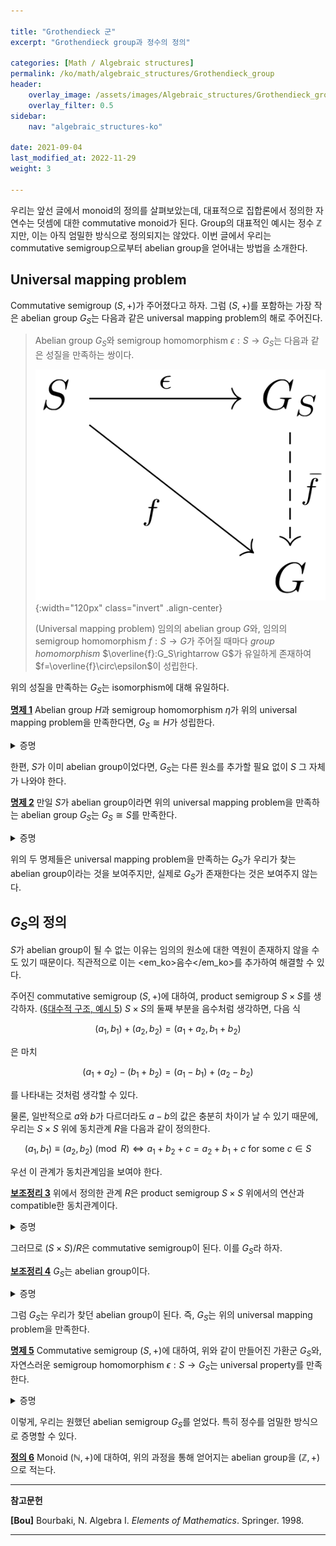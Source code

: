 ```yaml
---

title: "Grothendieck 군"
excerpt: "Grothendieck group과 정수의 정의"

categories: [Math / Algebraic structures]
permalink: /ko/math/algebraic_structures/Grothendieck_group
header:
    overlay_image: /assets/images/Algebraic_structures/Grothendieck_group.png
    overlay_filter: 0.5
sidebar: 
    nav: "algebraic_structures-ko"

date: 2021-09-04
last_modified_at: 2022-11-29
weight: 3

---
```


우리는 앞선 글에서 monoid의 정의를 살펴보았는데, 대표적으로 집합론에서 정의한 자연수는 덧셈에 대한 commutative monoid가 된다. Group의 대표적인 예시는 정수 $\mathbb{Z}$지만, 이는 아직 엄밀한 방식으로 정의되지는 않았다. 이번 글에서 우리는 commutative semigroup으로부터 abelian group을 얻어내는 방법을 소개한다. 

## Universal mapping problem

Commutative semigroup $(S,+)$가 주어졌다고 하자. 그럼 $(S,+)$를 포함하는 가장 작은 abelian group $G_S$는 다음과 같은 universal mapping problem의 해로 주어진다.

> Abelian group $G_S$와 semigroup homomorphism $\epsilon:S\rightarrow G_S$는 다음과 같은 성질을 만족하는 쌍이다.  
>
>![universal_property](/assets/images/Groups/Grothendieck_group-1.png){:width="120px"  class="invert" .align-center}
>     
>(Universal mapping problem) 임의의 abelian group $G$와, 임의의 semigroup homomorphism $f:S\rightarrow G$가 주어질 때마다 *group homomorphism* $\overline{f}:G_S\rightarrow G$가 유일하게 존재하여 $f=\overline{f}\circ\epsilon$이 성립한다.

위의 성질을 만족하는 $G_S$는 isomorphism에 대해 유일하다.

<div class="proposition" markdown="1">

<ins id="pp1">**명제 1**</ins> Abelian group $H$과 semigroup homomorphism $\eta$가 위의 universal mapping problem을 만족한다면, $G_S\cong H$가 성립한다.

</div>
<details class="proof" markdown="1">
<summary>증명</summary>

우선 다음 diagram을 살펴보자.

![uniqueness_1](/assets/images/Groups/Grothendieck_group-2.png){:width="160px"  class="invert" .align-center}

그럼 universal property에서, $\eta= \overline{\eta}\circ\epsilon$이도록 하는 $\overline{\eta}: G_S\rightarrow H$가 존재한다. 한편, 다시 다음의 diagram에서

![uniqueness_2](/assets/images/Groups/Grothendieck_group-3.png){:width="160px"  class="invert" .align-center}

$H$에 대한 universal property를 사용하면 $\epsilon=\overline{\epsilon}\circ\eta$이도록 하는 $\overline{\epsilon}:H\rightarrow G_S$가 존재한다. 그럼

$$\overline{\eta}\circ\overline{\epsilon}\circ\eta=\overline{\eta}\circ \epsilon=\eta=\operatorname{id}_{H}\circ \eta $$

이고, 다시 universal property에 의하여 $f\circ \eta=\eta$를 만족하는 $f$는 유일하므로 $f=\operatorname{id}_H=\overline{\eta}\circ \overline{\epsilon}$이 성립한다. 혹은, diagram의 언어로는, 다음 diagram을 commute하게 만드는 $H\rightarrow H$는 유일하므로 $\operatorname{id}_H=\overline{\eta}\circ \overline{\epsilon}$여야 한다.

![uniqueness_3](/assets/images/Groups/Grothendieck_group-4.png){:width="180px"  class="invert" .align-center}

비슷하게 $\operatorname{id}\_{G_S}=\overline{\epsilon}\circ \overline{\eta}$가 성립한다는 것도 보일 수 있고, 따라서 $G_S\cong H$가 성립한다.
</details>

한편, $S$가 이미 abelian group이었다면, $G_S$는 다른 원소를 추가할 필요 없이 $S$ 그 자체가 나와야 한다.

<div class="proposition" markdown="1">

<ins id="pp2">**명제 2**</ins> 만일 $S$가 abelian group이라면 위의 universal mapping problem을 만족하는 abelian group $G_S$는 $G_S\cong S$를 만족한다.

</div>
<details class="proof" markdown="1">
<summary>증명</summary>

$S$와 $\operatorname{id}_S$가 자명하게 universal property를 만족하므로, 앞선 [명제 1](#pp1)에 의하여 universal property를 만족하는 임의의 abelian group은 $S$와 동형이어야 한다.

</details>

위의 두 명제들은 universal mapping problem을 만족하는 $G_S$가 우리가 찾는 abelian group이라는 것을 보여주지만, 실제로 $G_S$가 존재한다는 것은 보여주지 않는다. 

## $G_S$의 정의

$S$가 abelian group이 될 수 없는 이유는 임의의 원소에 대한 역원이 존재하지 않을 수도 있기 때문이다. 직관적으로 이는 <em_ko>음수</em_ko>를 추가하여 해결할 수 있다.

주어진 commutative semigroup $(S,+)$에 대하여, product semigroup $S\times S$를 생각하자. ([§대수적 구조, 예시 5](/ko/math/groups/algebraic_structure#ex5)) $S\times S$의 둘째 부분을 음수처럼 생각하면, 다음 식

$$(a_1, b_1)+(a_2, b_2)=(a_1+a_2, b_1+b_2)$$

은 마치

$$(a_1+a_2)-(b_1+b_2)=(a_1-b_1)+(a_2-b_2)$$

를 나타내는 것처럼 생각할 수 있다. 

물론, 일반적으로 $a$와 $b$가 다르더라도 $a-b$의 값은 충분히 차이가 날 수 있기 때문에, 우리는 $S\times S$ 위에 동치관계 $R$을 다음과 같이 정의한다.

$$(a_1, b_1)\equiv (a_2, b_2)\pmod{R}\iff a_1+b_2+c=a_2+b_1+c\text{ for some $c\in S$}$$

우선 이 관계가 동치관계임을 보여야 한다.

<div class="proposition" markdown="1">

<ins id="lem3">**보조정리 3**</ins> 위에서 정의한 관계 $R$은 product semigroup $S\times S$ 위에서의 연산과 compatible한 동치관계이다.

</div>
<details class="proof" markdown="1">
<summary>증명</summary>

우선, $R$이 동치관계임을 보이자. 임의의 $(a,b)\in S\times S$에 대하여, 

$$a+b+c=a+b+c$$

가 임의의 $c\in S$에 대해 성립하므로, $(a,b)\equiv(a,b)$이다. $(a_1,b_1)\equiv (a_2,b_2)$라 하자. 즉, 어떠한 $c\in S$에 대하여

$$a_1+b_2+c=a_2+b_1+c$$

가 성립한다. 그런데 이는 정확히 $(a_2,b_2)\equiv (a_1,b_1)$의 조건이므로, $R$은 symmetric하다. 마지막으로, $(a_1,b_1)\equiv(a_2,b_2)$이고 $(a_2,b_2)\equiv (a_3,b_3)$이라 하자. 그럼 어떤 $c$, $c'$에 대하여

$$a_1+b_2+c=a_2+b_1+c,\qquad a_2+b_3+c'=a_3+b_2+c'$$

가 성립한다. 이제 두 식을 더하면, 

$$a_1+b_3+(a_2+b_2+c+c')=a_3+b_1+(a_2+b_2+c+c')$$

이므로 $(a_1,b_1)\equiv(a_3,b_3)$이 성립한다. 즉, $R$은 동치관계가 된다.

이제 $R$이 $S\times S$의 연산과 compatible하다는 것을 보여야 한다. 이를 위해, $(a_1, b_1)\equiv(a_1',b_1')$이고 $(a_2, b_2)\equiv (a_2',b_2')$라 하자. 우리는 $(a_1+a_2, b_1+b_2)\equiv(a_1'+a_2', b_1'+b_2')$임을 보여야 한다. 주어진 조건으로부터, 적당한 $c_1$, $c_2$가 존재하여

$$a_1+b_1'+c_1=a_1'+b_1+c_1,\qquad a_2+b_2'+c_2=a_2'+b_2+c_2$$

가 성립한다. 이제, 두 식을 더하면
$$(a_1+a_2)+(b_1'+b_2')+(c_1+c_2)=(a_1'+a_2')+(b_1+b_2)+(c_1+c_2)$$

이 성립하므로, 정의에 의해 $(a_1+a_2, b_1+b_2)\equiv(a_1'+a_2', b_1'+b_2')\pmod{R}$이 성립하고, 따라서 $R$은 $S\times S$의 연산과 compatible하다. 

</details>

그러므로 $(S\times S)/R$은 commutative semigroup이 된다. 이를 $G_S$라 하자. 

<div class="proposition" markdown="1">

<ins id="lem4">**보조정리 4**</ins> $G_S$는 abelian group이다.

</div>
<details class="proof" markdown="1">
<summary>증명</summary>

$G_S$가 항등원과 역원을 가짐을 보이면 된다. 우리는 $(a,b)$를 $a-b$처럼 생각하고 있으므로, 항등원은 $(a,a)$, $(a,b)$의 역원은 $-(a-b)=b-a$, 즉 $(b,a)$가 될 것이다. 이를 증명하자.

우선, 임의의 $c\in S$에 대하여, $[(c,c)]$가 항등원이 됨을 보인다. 임의의 $[(a,b)]\in G_S$에 대하여,

$$[(a,b)]+[(c,c)]=[(a+c, b+c)]$$

가 성립한다. 그런데

$$(a+c)+b+d=(b+c)+a+d$$

가 임의의 $d\in S$에 대해 성립하므로, $(a+c, b+c)\equiv (a,b)$이고 따라서 $[(a+c, b+c)]=[(a,b)]$가 성립한다. 교환법칙에 의하여 $[(c,c)]+[(a,b)]=[(a,b)]$도 당연하게 성립하므로, $[(c,c)]$는 $G_S$의 항등원이 된다. 

한편, 임의의 $[(a,b)]\in G_S$에 대하여

$$[(a,b)]+[(b+a)]=[(a+b,a+b)]$$

이므로, 앞선 논증에 의해 $[(a,b)]+[(b,a)]$는 $G_S$의 항등원이 되고, $[(a,b)]+[(b,a)]$도 마찬가지다. 따라서 $G_S$의 임의의 원소의 역원이 존재하므로, $G_S$는 group의 구조를 가진다. 

</details>

그럼 $G_S$는 우리가 찾던 abelian group이 된다. 즉, $G_S$는 위의 universal mapping problem을 만족한다.

<div class="proposition" markdown="1">

<ins id="pp5">**명제 5**</ins> Commutative semigroup $(S, +)$에 대하여, 위와 같이 만들어진 가환군 $G_S$와, 자연스러운 semigroup homomorphism $\epsilon:S\rightarrow G_S$는 universal property를 만족한다.

</div>
<details class="proof" markdown="1">
<summary>증명</summary>

우선 $S$에서 $G_S$로의 *자연스러운 semigroup homomorphism*이 무엇인지부터 생각해보자. 우리는 $G_S$에서 $(a,b)$를 $a-b$로 취급하고 있으므로, $a$가 $G_S$에서는 $(a+b)-b$, 즉 $[(a+b, b)]$인 것을 알 수 있다. 따라서 $\epsilon$을 $a\mapsto[(a+a, a)]$으로 정의하자. 물론 아무 $b$나 택해서 $a\mapsto[(a+b,b)]$으로 정의해도 같은 값이 나온다.

Universal property를 증명하기 위해, 임의의 abelian group $G$와, semigroup homomorphism $f:S\rightarrow G$가 주어졌다고 하자. 

우선, 만약 주어진 성질을 만족하는 $\bar{f}:G_S\rightarrow S$가 존재한다면, $\bar{f}$는 반드시 유일해야 한다. 임의의 $[(a,b)]$에 대하여, 

$$\begin{aligned}\bar{f}\left([(a,b)]\right)&=\bar{f}\left([(a+(a+b), b+(a+b))]\right)=\bar{f}\left([(a+a,a)]+[(b, b+b)]\right)\\ &\bar{f}\left([(a+a, a)]\right)+\bar{f}\left([(b,b+b)]\right)=\bar{f}\left(\epsilon(a)\right)-\bar{f}\left(\epsilon(b)\right)\\ &=f(a)-f(b)\end{aligned}$$

이므로, 각각의 원소들에서의 함수값이 유일하게 정해지기 때문이다. 

이제 유일성 증명에서 힌트를 얻어, $\bar{f}([(a,b)])$를 $f(a)-f(a)$으로 정의하자. 우선, 이 정의는 잘 정의되어 있다. 즉, 만일 $(a_1,b_1)\equiv(a_2,b_2)$라면, $f(a_2)-f(b_2)=f(a_1)-f(b_1)$이 성립한다. $(a_1,b_1)\equiv(a_2,b_2)$이므로, 어떤 $c\in S$가 존재하여 $a_1+b_2+c=a_2+b_1+c$이고, 따라서

$$f(a_1)+f(b_2)+f(c)=f(a_1+b_2+c)=f(a_2+b_1+c)=f(a_2)+f(b_1)+f(c)$$

이므로, 양 변에서 $f(c)$를 빼고 적당히 이항해서 정리해주면

$$f(a_1)-f(b_1)=f(a_2)-f(b_2)$$

을 얻는다. 

또, $\bar{f}$는 group homomorphism이 된다. 임의의 $[(a_1, b_1)]$, $[(a_2,b_2)]$에 대하여

$$\begin{aligned}\bar{f}\left([(a_1,b_1)]+[(a_2, b_2)]\right)&=\bar{f}\left([(a_1+a_2, b_1+b_2)]\right)=f(a_1+a_2)-f(b_1+b_2)\\&=f(a_1)+f(a_2)-f(b_1)-f(b_2)=(f(a_1)-f(b_1))+(f(a_2)-f(b_2))\\&=\bar{f}\left([(a_1, b_1)]\right)+\bar{f}\left([(a_2,b_2)]\right)\end{aligned}$$

가 성립하기 때문이다. 

마지막으로, $\bar{f}$가 주어진 조건 $f=\bar{f}\circ\epsilon$을 만족한다는 것은 계산해보면 자명하다.

</details>

이렇게, 우리는 원했던 abelian semigroup $G_S$를 얻었다. 특히 정수를 엄밀한 방식으로 증명할 수 있다.

<div class="definition" markdown="1">

<ins id="df6">**정의 6**</ins> Monoid $(\mathbb{N},+)$에 대하여, 위의 과정을 통해 얻어지는 abelian group을 $(\mathbb{Z},+)$으로 적는다.

</div>

---

**참고문헌**

**[Bou]** Bourbaki, N. Algebra I. *Elements of Mathematics*. Springer. 1998.  

---